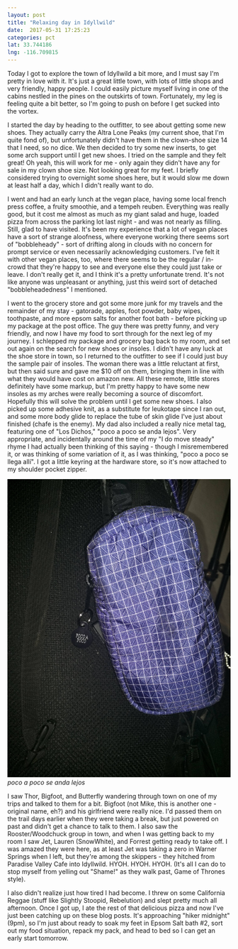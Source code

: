 ```yaml
---
layout: post
title: "Relaxing day in Idyllwild"
date:  2017-05-31 17:25:23
categories: pct
lat: 33.744186
lng: -116.709815
---
```

Today I got to explore the town of Idyllwild a bit more, and I must say I'm pretty in love with it.  It's just a great little town, with lots of little shops and very friendly, happy people.  I could easily picture myself living in one of the cabins nestled in the pines on the outskirts of town.  Fortunately, my leg is feeling quite a bit better, so I'm going to push on before I get sucked into the vortex.

I started the day by heading to the outfitter, to see about getting some new shoes.  They actually carry the Altra Lone Peaks (my current shoe, that I'm quite fond of), but unfortunately didn't have them in the clown-shoe size 14 that I need, so no dice.  We then decided to try some new inserts, to get some arch support until I get new shoes.  I tried on the sample and they felt great! Oh yeah, this will work for me - only again they didn't have any for sale in my clown shoe size.  Not looking great for my feet.  I briefly considered trying to overnight some shoes here, but it would slow me down at least half a day, which I didn't really want to do.

I went and had an early lunch at the vegan place, having some local french press coffee, a fruity smoothie, and a tempeh reuben.  Everything was really good, but it cost me almost as much as my giant salad and huge, loaded pizza from across the parking lot last night - and was not nearly as filling.  Still, glad to have visited.  It's been my experience that a lot of vegan places have a sort of strange aloofness, where everyone working there seems sort of "bobbleheady" - sort of drifting along in clouds with no concern for prompt service or even necessarily acknowledging customers.  I've felt it with other vegan places, too, where there seems to be the regular / in-crowd that they're happy to see and everyone else they could just take or leave.  I don't really get it, and I think it's a pretty unfortunate trend.  It's not like anyone was unpleasant or anything, just this weird sort of detached "bobbleheadedness" I mentioned.

I went to the grocery store and got some more junk for my travels and the remainder of my stay - gatorade, apples, foot powder, baby wipes, toothpaste, and more epsom salts for another foot bath - before picking up my package at the post office.  The guy there was pretty funny, and very friendly, and now I have my food to sort through for the next leg of my journey.  I schlepped my package and grocery bag back to my room, and set out again on the search for new shoes or insoles.  I didn't have any luck at the shoe store in town, so I returned to the outfitter to see if I could just buy the sample pair of insoles.  The woman there was a little reluctant at first, but then said sure and gave me $10 off on them, bringing them in line with what they would have cost on amazon new.  All these remote, little stores definitely have some markup, but I'm pretty happy to have some new insoles as my arches were really becoming a source of discomfort.  Hopefully this will solve the problem until I get some new shoes.  I also picked up some adhesive knit, as a substitute for leukotape since I ran out, and some more body glide to replace the tube of skin glide I've just about finished (chafe is the enemy).  My dad also included a really nice metal tag, featuring one of "Los Dichos," "poco a poco se anda lejos".  Very appropriate, and incidentally around the time of my "I do move steady" rhyme I had actually been thinking of this saying - though I misremembered it, or was thinking of some variation of it, as I was thinking, "poco a poco se llega allí".  I got a little keyring at the hardware store, so it's now attached to my shoulder pocket zipper.

![poco a poco se anda lejos](/assets/img/posts/0531_poco.jpg)
*poco a poco se anda lejos*

I saw Thor, Bigfoot, and Butterfly wandering through town on one of my trips and talked to them for a bit.  Bigfoot (not Mike, this is another one  - original name, eh?) and his girlfriend were really nice.  I'd passed them on the trail days earlier when they were taking a break, but just powered on past and didn't get a chance to talk to them.  I also saw the Rooster/Woodchuck group in town, and when I was getting back to my room I saw Jet, Lauren (SnowWhite), and Forrest getting ready to take off.  I was amazed they were here, as at least Jet was taking a zero in Warner Springs when I left, but they're among the skippers - they hitched from Paradise Valley Cafe into Idyllwild.  HYOH. HYOH. HYOH.  (It's all I can do to stop myself from yelling out "Shame!" as they walk past, Game of Thrones style).

I also didn't realize just how tired I had become.  I threw on some California Reggae (stuff like Slightly Stoopid, Rebelution) and slept pretty much all afternoon.  Once I got up, I ate the rest of that delicious pizza and now I've just been catching up on these blog posts.  It's approaching "hiker midnight" (9pm), so I'm just about ready to soak my feet in Epsom Salt bath #2, sort out my food situation, repack my pack, and head to bed so I can get an early start tomorrow.

